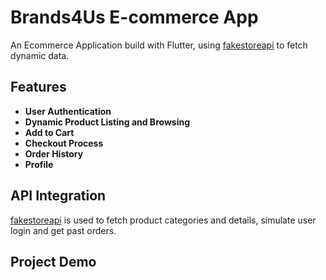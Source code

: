 # Brands4Us E-commerce App

An Ecommerce Application build with Flutter, using [fakestoreapi](https://fakestoreapi.com/docs) to fetch dynamic data.

## Features
- **User Authentication**
- **Dynamic Product Listing and Browsing**
- **Add to Cart**
- **Checkout Process**
- **Order History**
- **Profile**

## API Integration
 [fakestoreapi](https://fakestoreapi.com/docs) is used to fetch product categories and details, simulate user login and get past orders.

## Project Demo 
